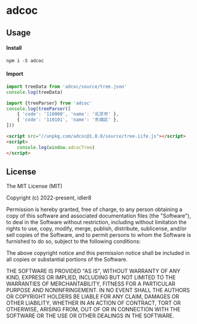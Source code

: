 # adcoc

## Usage

#### Install
`npm i -S adcoc`

#### Import
```javascript
import treeData from 'adcoc/source/tree.json'
console.log(treeData)

import {treeParser} from 'adcoc'
console.log(treeParser([
    { 'code': '110000', 'name': '北京市' },
    { 'code': '110101', 'name': '东城区' },
]))
```
```html
<script src="//unpkg.com/adcoc@1.0.0/source/tree.iife.js"></script>
<script>
    console.log(window.adcocTree)
</script>
```

## License

The MIT License (MIT)

Copyright (c) 2022-present, idler8

Permission is hereby granted, free of charge, to any person obtaining a copy
of this software and associated documentation files (the "Software"), to deal
in the Software without restriction, including without limitation the rights
to use, copy, modify, merge, publish, distribute, sublicense, and/or sell
copies of the Software, and to permit persons to whom the Software is
furnished to do so, subject to the following conditions:

The above copyright notice and this permission notice shall be included in
all copies or substantial portions of the Software.

THE SOFTWARE IS PROVIDED "AS IS", WITHOUT WARRANTY OF ANY KIND, EXPRESS OR
IMPLIED, INCLUDING BUT NOT LIMITED TO THE WARRANTIES OF MERCHANTABILITY,
FITNESS FOR A PARTICULAR PURPOSE AND NONINFRINGEMENT. IN NO EVENT SHALL THE
AUTHORS OR COPYRIGHT HOLDERS BE LIABLE FOR ANY CLAIM, DAMAGES OR OTHER
LIABILITY, WHETHER IN AN ACTION OF CONTRACT, TORT OR OTHERWISE, ARISING FROM,
OUT OF OR IN CONNECTION WITH THE SOFTWARE OR THE USE OR OTHER DEALINGS IN
THE SOFTWARE.